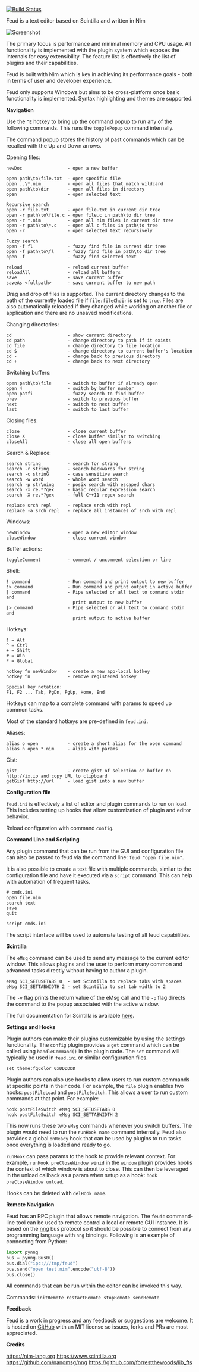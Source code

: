 [![Build Status](https://travis-ci.org/genotrance/feud.svg?branch=master)](https://travis-ci.org/genotrance/feud)

Feud is a text editor based on Scintilla and written in Nim

![Screenshot](https://i.imgur.com/aPwQxB1.jpg)

The primary focus is performance and minimal memory and CPU usage. All functionality is implemented with
the plugin system which exposes the internals for easy extensibility. The feature list is effectively the
list of plugins and their capabilities.

Feud is built with Nim which is key in achieving its performance goals - both in terms of user and developer
experience.

Feud only supports Windows but aims to be cross-platform once basic functionality is implemented. Syntax
highlighting and themes are supported.

__Navigation__

Use the `^E` hotkey to bring up the command popup to run any of the following commands. This runs the
`togglePopup` command internally.

The command popup stores the history of past commands which can be recalled with the Up and Down arrows.

Opening files:
```
newDoc                 - open a new buffer

open path\to\file.txt  - open specific file
open ..\*.nim          - open all files that match wildcard
open path\to\dir       - open all files in directory
open                   - open selected text

Recursive search
open -r file.txt       - open file.txt in current dir tree
open -r path\to\file.c - open file.c in path\to dir tree
open -r *.nim          - open all nim files in current dir tree
open -r path\to\*.c    - open all c files in path\to tree
open -r                - open selected text recursively

Fuzzy search
open -f fl             - fuzzy find file in current dir tree
open -f path\to\fl     - fuzzy find file in path\to dir tree
open -f                - fuzzy find selected text

reload                 - reload current buffer
reloadAll              - reload all buffers
save                   - save current buffer
saveAs <fullpath>      - save current buffer to new path
```

Drag and drop of files is supported. The current directory changes to the path of the
currently loaded file if `file:fileChdir` is set to `true`. Files are also automatically
reloaded if they changed while working on another file or application and there
are no unsaved modifications.

Changing directories:
```
cd                     - show current directory
cd path                - change directory to path if it exists
cd file                - change directory to file location
cd $                   - change directory to current buffer's location
cd -                   - change back to previous directory
cd +                   - change back to next directory
```

Switching buffers:
```
open path\to\file      - switch to buffer if already open
open 4                 - switch by buffer number
open patfi             - fuzzy search to find buffer
prev                   - switch to previous buffer
next                   - switch to next buffer
last                   - switch to last buffer
```

Closing files:
```
close                  - close current buffer
close X                - close buffer similar to switching
closeAll               - close all open buffers
```

Search & Replace:
```
search string          - search for string
search -r string       - search backwards for string
search -c strinG       - case sensitive search
search -w word         - whole word search
search -p str\ning     - posix search with escaped chars
search -x re.*?gex     - basic regular expression search
search -X re.*?gex     - full C++11 regex search

replace srch repl      - replace srch with repl
replace -a srch repl   - replace all instances of srch with repl
```

Windows:
```
newWindow              - open a new editor window
closeWindow            - close current window
```

Buffer actions:
```
toggleComment          - comment / uncomment selection or line
```

Shell:
```
! command              - Run command and print output to new buffer
!> command             - Run command and print output in active buffer
| command              - Pipe selected or all text to command stdin and
                         print output to new buffer
|> command             - Pipe selected or all text to command stdin and
                         print output to active buffer
```

Hotkeys:
```
! = Alt
^ = Ctrl
+ = Shift
# = Win
* = Global

hotkey ^n newWindow    - create a new app-local hotkey
hotkey ^n              - remove registered hotkey

Special key notation:
F1, F2 ... Tab, PgDn, PgUp, Home, End
```

Hotkeys can map to a complete command with params to speed up common tasks.

Most of the standard hotkeys are pre-defined in `feud.ini`.

Aliases:
```
alias o open           - create a short alias for the open command
alias n open *.nim     - alias with params
```

Gist:
```
gist                   - create gist of selection or buffer on http://ix.io and copy URL to clipboard
getGist http://url     - load gist into a new buffer
```

__Configuration file__

`feud.ini` is effectively a list of editor and plugin commands to run on load. This includes setting up hooks
that allow customization of plugin and editor behavior.

Reload configuration with command `config`.

__Command Line and Scripting__

Any plugin command that can be run from the GUI and configuration file can also be passed to feud via the
command line: `feud "open file.nim"`.

It is also possible to create a text file with multiple commands, similar to the configuration file and have it
executed via a `script` command. This can help with automation of frequent tasks.

```
# cmds.ini
open file.nim
search text
save
quit
```

`script cmds.ini`

The script interface will be used to automate testing of all feud capabilities.

__Scintilla__

The `eMsg` command can be used to send any message to the current editor window. This allows plugins and the
user to perform many common and advanced tasks directly without having to author a plugin.

```
eMsg SCI_SETUSETABS 0  - set Scintilla to replace tabs with spaces
eMsg SCI_SETTABWIDTH 2 - set Scintilla to set tab width to 2
```

The `-v` flag prints the return value of the eMsg call and the `-p` flag directs the command to the popup associated
with the active window.

The full documentation for Scintilla is available [here](https://www.scintilla.org/ScintillaDoc.html).

__Settings and Hooks__

Plugin authors can make their plugins customizable by using the settings functionality. The `config` plugin provides
a `get` command which can be called using `handleCommand()` in the plugin code. The `set` command will typically be
used in `feud.ini` or similar configuration files.

```
set theme:fgColor 0xDDDDDD
```

Plugin authors can also use hooks to allow users to run custom commands at specific points in their code. For example,
the `file` plugin enables two hooks: `postFileLoad` and `postFileSwitch`. This allows a user to run custom commands
at that point. For example:

```
hook postFileSwitch eMsg SCI_SETUSETABS 0
hook postFileSwitch eMsg SCI_SETTABWIDTH 2
```

This now runs these two `eMsg` commands whenever you switch buffers. The plugin would need to run the `runHook name`
command internally. Feud also provides a global `onReady` hook that can be used by plugins to run tasks once everything
is loaded and ready to go.

`runHook` can pass params to the hook to provide relevant context. For example, `runHook preCloseWindow winid`
in the `window` plugin provides hooks the context of which window is about to close. This can then be leveraged
in the unload callback as a param when setup as a hook: `hook preCloseWindow unload`.

Hooks can be deleted with `delHook name`.

__Remote Navigation__

Feud has an RPC plugin that allows remote navigation. The `feudc` command-line tool can be used to remote
control a local or remote GUI instance. It is based on the [nng](https://github.com/nanomsg/nng) bus protocol so
it should be possible to connect from any programming language with `nng` bindings. Following is an example of
connecting from Python:

```python
import pynng
bus = pynng.Bus0()
bus.dial("ipc:///tmp/feud")
bus.send("open test.nim".encode("utf-8"))
bus.close()
```

All commands that can be run within the editor can be invoked this way.

Commands: `initRemote restartRemote stopRemote sendRemote`

__Feedback__

Feud is a work in progress and any feedback or suggestions are welcome. It is hosted on [GitHub](https://github.com/genotrance/feud)
with an MIT license so issues, forks and PRs are most appreciated.

__Credits__

https://nim-lang.org
https://www.scintilla.org
https://github.com/nanomsg/nng
https://github.com/forrestthewoods/lib_fts
